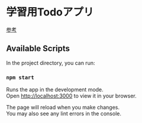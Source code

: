 # 学習用Todoアプリ
[参考](https://developer.mozilla.org/ja/docs/Learn/Tools_and_testing/Client-side_JavaScript_frameworks/React_todo_list_beginning)

## Available Scripts

In the project directory, you can run:

### `npm start`

Runs the app in the development mode.\
Open [http://localhost:3000](http://localhost:3000) to view it in your browser.

The page will reload when you make changes.\
You may also see any lint errors in the console.
